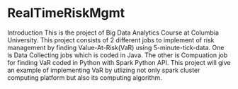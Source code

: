 RealTimeRiskMgmt
================
Introduction
This is the project of Big Data Analytics Course at Columbia University.
This project consists of 2 different jobs to implement of risk management by finding Value-At-Risk(VaR) using 5-minute-tick-data. One is Data Collecting jobs which is coded in Java. The other is Compuation job for finding VaR coded in Python with Spark Python API. This project will give an example of implementing VaR by utlizing not only spark cluster computing platform but also its computing algorithm. 


